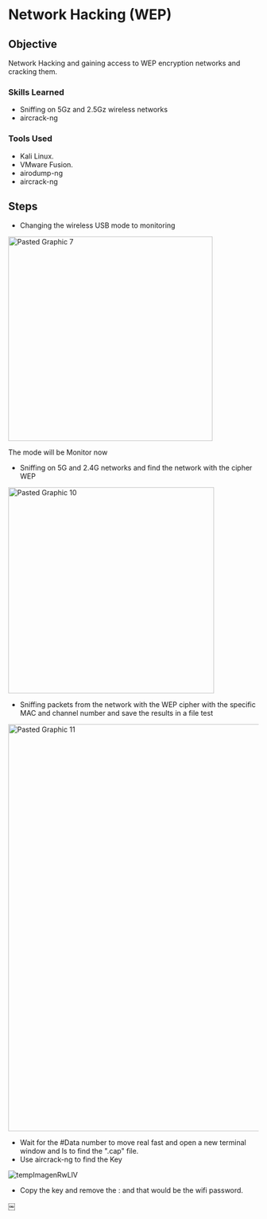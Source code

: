 # Network Hacking (WEP)

## Objective
Network Hacking and gaining access to WEP encryption networks and cracking them.

### Skills Learned

- Sniffing on 5Gz and 2.5Gz wireless networks
- aircrack-ng
  

### Tools Used

- Kali Linux.
- VMware Fusion.
- airodump-ng
- aircrack-ng

## Steps
- Changing the wireless USB mode to monitoring
<img width="411" alt="Pasted Graphic 7" src="https://github.com/user-attachments/assets/331fc412-c14a-43f9-92cd-9d5e0591ece8" />


The mode will be Monitor now
- Sniffing on 5G and 2.4G networks and find the network with the cipher WEP
<img width="414" alt="Pasted Graphic 10" src="https://github.com/user-attachments/assets/aca514ea-b534-4d3c-99b0-7a9fcab4786e" />

- Sniffing packets from the network with the WEP cipher with the specific MAC and channel number and save the results in a file test
<img width="818" alt="Pasted Graphic 11" src="https://github.com/user-attachments/assets/755eab9f-7ff2-4114-91fb-a0df3bc51e90" />

- Wait for the #Data number to move real fast and open a new terminal window and ls to find the ".cap" file.
- Use aircrack-ng to find the Key

![tempImagenRwLlV](https://github.com/user-attachments/assets/193415d8-4f1b-4fdc-987e-601ce5c89dee)


- Copy the key and remove the : and that would be the wifi password.


￼

